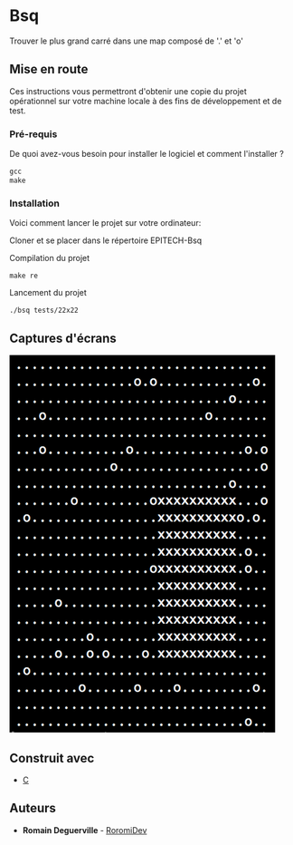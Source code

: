 # Bsq

Trouver le plus grand carré dans une map composé de '.' et 'o'

## Mise en route

Ces instructions vous permettront d'obtenir une copie du projet opérationnel sur votre machine locale à des fins de développement et de test.

### Pré-requis

De quoi avez-vous besoin pour installer le logiciel et comment l'installer ?

```
gcc
make
```

### Installation

Voici comment lancer le projet sur votre ordinateur:

Cloner et se placer dans le répertoire EPITECH-Bsq

Compilation du projet

```
make re
```

Lancement du projet

```
./bsq tests/22x22
```

## Captures d'écrans

![Screenshot](screenshots/screen.png)

## Construit avec

* [C](https://fr.wikipedia.org/wiki/C_(langage))

## Auteurs

* **Romain Deguerville** - [RoromiDev](https://github.com/RoromiDev)
